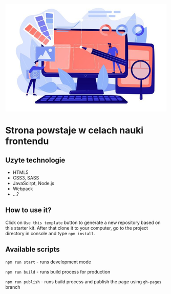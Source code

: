 ![cover](./gh/hej.jfif)

# Strona powstaje w celach nauki frontendu 
## Uzyte technologie
* HTML5
* CSS3, SASS
* JavaScirpt, Node.js
* Webpack
* ...?

## How to use it?

Click on `Use this template` button to generate a new repository based on this starter kit. After that clone it to your computer, go to the project directory in console and type `npm install`.

## Available scripts

`npm run start` - runs development mode

`npm run build` - runs build process for production

`npm run publish` - runs build process and publish the page using `gh-pages` branch

